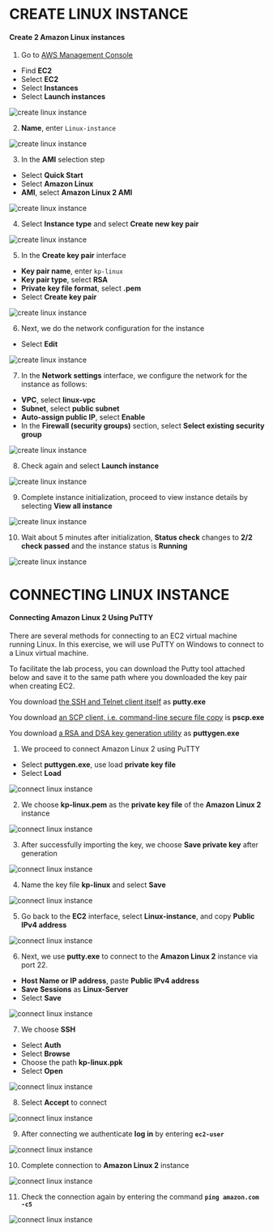 ﻿
# CREATE LINUX INSTANCE

#### Create 2 Amazon Linux instances

1.  Go to  [AWS Management Console](https://aws.amazon.com/console/)

-   Find  **EC2**
-   Select  **EC2**
-   Select  **Instances**
-   Select  **Launch instances**

![create linux instance](https://000004.awsstudygroup.com/images/4-Launchlinuxinstance/4.1-Createlinuxinstance/0001-createlinuxinstance.png?featherlight=false&width=90pc)

2.  **Name**, enter  `Linux-instance`

![create linux instance](https://000004.awsstudygroup.com/images/4-Launchlinuxinstance/4.1-Createlinuxinstance/0002-createlinuxinstance.png?featherlight=false&width=90pc)

3.  In the  **AMI**  selection step

-   Select  **Quick Start**
-   Select  **Amazon Linux**
-   **AMI**, select  **Amazon Linux 2 AMI**

![create linux instance](https://000004.awsstudygroup.com/images/4-Launchlinuxinstance/4.1-Createlinuxinstance/0003-createlinuxinstance.png?featherlight=false&width=90pc)

4.  Select  **Instance type**  and select  **Create new key pair**

![create linux instance](https://000004.awsstudygroup.com/images/4-Launchlinuxinstance/4.1-Createlinuxinstance/0004-createlinuxinstance.png?featherlight=false&width=90pc)

5.  In the  **Create key pair**  interface

-   **Key pair name**, enter  `kp-linux`
-   **Key pair type**, select  **RSA**
-   **Private key file format**, select  **.pem**
-   Select  **Create key pair**

![create linux instance](https://000004.awsstudygroup.com/images/4-Launchlinuxinstance/4.1-Createlinuxinstance/0005-createlinuxinstance.png?featherlight=false&width=90pc)

6.  Next, we do the network configuration for the instance

-   Select  **Edit**

![create linux instance](https://000004.awsstudygroup.com/images/4-Launchlinuxinstance/4.1-Createlinuxinstance/0006-createlinuxinstance.png?featherlight=false&width=90pc)

7.  In the  **Network settings**  interface, we configure the network for the instance as follows:

-   **VPC**, select  **linux-vpc**
-   **Subnet**, select  **public subnet**
-   **Auto-assign public IP**, select  **Enable**
-   In the  **Firewall (security groups)**  section, select  **Select existing security group**

![create linux instance](https://000004.awsstudygroup.com/images/4-Launchlinuxinstance/4.1-Createlinuxinstance/0007-createlinuxinstance.png?featherlight=false&width=90pc)

8.  Check again and select  **Launch instance**

![create linux instance](https://000004.awsstudygroup.com/images/4-Launchlinuxinstance/4.1-Createlinuxinstance/0008-createlinuxinstance.png?featherlight=false&width=90pc)

9.  Complete instance initialization, proceed to view instance details by selecting  **View all instance**

![create linux instance](https://000004.awsstudygroup.com/images/4-Launchlinuxinstance/4.1-Createlinuxinstance/0009-createlinuxinstance.png?featherlight=false&width=90pc)

10.  Wait about 5 minutes after initialization,  **Status check**  changes to  **2/2 check passed**  and the instance status is  **Running**

![create linux instance](https://000004.awsstudygroup.com/images/4-Launchlinuxinstance/4.1-Createlinuxinstance/00010-createlinuxinstance.png?featherlight=false&width=90pc)


# CONNECTING LINUX INSTANCE

#### Connecting Amazon Linux 2 Using PuTTY

There are several methods for connecting to an EC2 virtual machine running Linux. In this exercise, we will use PuTTY on Windows to connect to a Linux virtual machine.

To facilitate the lab process, you can download the Putty tool attached below and save it to the same path where you downloaded the key pair when creating EC2.

You download  [the SSH and Telnet client itself](https://the.earth.li/~sgtatham/putty/latest/w64/putty.exe)  as  **putty.exe**

You download  [an SCP client, i.e. command-line secure file copy](https://the.earth.li/~sgtatham/putty/latest/w64/pscp.exe)  is  **pscp.exe**

You download  [a RSA and DSA key generation utility](https://the.earth.li/~sgtatham/putty/latest/w64/puttygen.exe)  as  **puttygen.exe**

1.  We proceed to connect Amazon Linux 2 using PuTTY

-   Select  **puttygen.exe**, use load  **private key file**
-   Select  **Load**

![connect linux instance](https://000004.awsstudygroup.com/images/4-Launchlinuxinstance/4.2-Connectlinuxinstance/0001-connectlinuxinstance.png?featherlight=false&width=90pc)

2.  We choose  **kp-linux.pem**  as the  **private key file**  of the  **Amazon Linux 2**  instance

![connect linux instance](https://000004.awsstudygroup.com/images/4-Launchlinuxinstance/4.2-Connectlinuxinstance/0002-connectlinuxinstance.png?featherlight=false&width=90pc)

3.  After successfully importing the key, we choose  **Save private key**  after generation

![connect linux instance](https://000004.awsstudygroup.com/images/4-Launchlinuxinstance/4.2-Connectlinuxinstance/0003-connectlinuxinstance.png?featherlight=false&width=90pc)

4.  Name the key file  **kp-linux**  and select  **Save**

![connect linux instance](https://000004.awsstudygroup.com/images/4-Launchlinuxinstance/4.2-Connectlinuxinstance/0004-connectlinuxinstance.png?featherlight=false&width=90pc)

5.  Go back to the  **EC2**  interface, select  **Linux-instance**, and copy  **Public IPv4 address**

![connect linux instance](https://000004.awsstudygroup.com/images/4-Launchlinuxinstance/4.2-Connectlinuxinstance/0005-connectlinuxinstance.png?featherlight=false&width=90pc)

6.  Next, we use  **putty.exe**  to connect to the  **Amazon Linux 2**  instance via port 22.

-   **Host Name or IP address**, paste  **Public IPv4 address**
-   **Save Sessions**  as  **Linux-Server**
-   Select  **Save**

![connect linux instance](https://000004.awsstudygroup.com/images/4-Launchlinuxinstance/4.2-Connectlinuxinstance/0006-connectlinuxinstance.png?featherlight=false&width=90pc)

7.  We choose  **SSH**

-   Select  **Auth**
-   Select  **Browse**
-   Choose the path  **kp-linux.ppk**
-   Select  **Open**

![connect linux instance](https://000004.awsstudygroup.com/images/4-Launchlinuxinstance/4.2-Connectlinuxinstance/0007-connectlinuxinstance.png?featherlight=false&width=90pc)

8.  Select  **Accept**  to connect

![connect linux instance](https://000004.awsstudygroup.com/images/4-Launchlinuxinstance/4.2-Connectlinuxinstance/0008-connectlinuxinstance.png?featherlight=false&width=90pc)

9.  After connecting we authenticate  **log in**  by entering  **`ec2-user`**

![connect linux instance](https://000004.awsstudygroup.com/images/4-Launchlinuxinstance/4.2-Connectlinuxinstance/0009-connectlinuxinstance.png?featherlight=false&width=90pc)

10.  Complete connection to  **Amazon Linux 2**  instance

![connect linux instance](https://000004.awsstudygroup.com/images/4-Launchlinuxinstance/4.2-Connectlinuxinstance/00010-connectlinuxinstance.png?featherlight=false&width=90pc)

11.  Check the connection again by entering the command  **`ping amazon.com -c5`**

![connect linux instance](https://000004.awsstudygroup.com/images/4-Launchlinuxinstance/4.2-Connectlinuxinstance/00011-connectlinuxinstance.png?featherlight=false&width=90pc)
